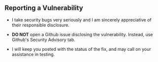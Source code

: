## Reporting a Vulnerability

- I take security bugs very seriously and I am sincerely appreciative of their responsible disclosure.

- **DO NOT** open a Github issue disclosing the vulnerability. Instead, use Github's Security Advisory tab.
- I will keep you posted with the status of the fix, and may call on your assistance in testing.
